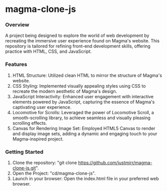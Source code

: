 # magma-clone-js
### Overview
A project being designed to explore the world of web development by recreating the immersive user experience found on Magma's website. This repository is tailored for refining front-end development skills, offering practice with HTML, CSS, and JavaScript.

### Features
1. HTML Structure: Utilized clean HTML to mirror the structure of Magma's website.
2. CSS Styling: Implemented visually appealing styles using CSS to recreate the modern aesthetic of Magma's design.
3. JavaScript Interactivity: Enhanced user engagement with interactive elements powered by JavaScript, capturing the essence of Magma's captivating user experience.
4. Locomotive for Scrolls: Leveraged the power of Locomotive Scroll, a smooth-scrolling library, to achieve seamless and visually pleasing scrolling effects.
5. Canvas for Rendering Image Set: Employed HTML5 Canvas to render and display image sets, adding a dynamic and engaging touch to your Magma-inspired project.

### Getting Started
1. Clone the repository:
   "git clone https://github.com/justmirr/magma-clone-js.git".
2. Open the Project: "cd/magma-clone-js".
3. Launch in your browser: Open the index.html file in your preferred web browser.
